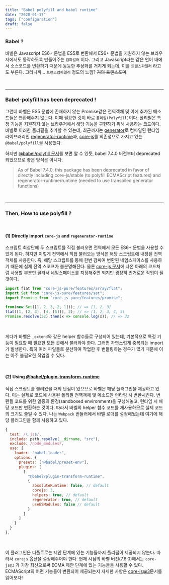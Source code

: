 ```yaml
---
title: "Babel polyfill and babel runtime"
date: "2020-01-17"
tags: ["configuration"]
draft: false
---
```


### Babel ?

바벨은 Javascript ES6+ 문법을 ES5로 변환해서 ES6+ 문법을 지원하지 않는 브라우저에서도 동작하도록 만들어주는 `컴파일러` 이다. 그리고 Javascript라는 같은 언어 내에서 소스코드를 변환하기 때문에 동등한 추상화를 거치게 되는데, 이를 `트랜스파일러` 라고도 부른다. 그러니까... `트랜스컴파일러` 정도의 느낌? ~~거의 트랜스포머~~.

<br /><hr />

### Babel-polyfill has been deprecated !

그런데 바벨은 ES5 문법에 존재하지 않는 Promise같은 전역객체 및 이에 추가된 메소드들은 변환해주지 않는다. 이때 필요한 것이 바로 `폴리필(Polyfill)`이다. 폴리필은 특정 기능을 지원하지 않는 브라우저에서 해당 기능을 구현하기 위해 사용하는 코드이다. 바벨로 이러한 폴리필을 추가할 수 있는데, 최근까지는 [generator](https://github.com/facebook/regenerator)로 컴파일된 런타임 라이브러리인 [regenerator-runtime](https://github.com/facebook/regenerator/tree/master/packages/regenerator-runtime)과, [core-js](https://github.com/zloirock/core-js)를 의존성으로 가지고 있는 `@babel/polyfill`을 사용했다.

하지만 [@babel/polyfill 문서](https://babeljs.io/docs/en/babel-polyfill)를 보면 알 수 있듯, babel 7.4.0 버전부터 deprecated되었으므로 좋은 방식은 아니다.

> As of Babel 7.4.0, this package has been deprecated in favor of directly including core-js/stable (to polyfill ECMAScript features) and regenerator-runtime/runtime (needed to use transpiled generator functions)

<br /><hr />

### Then, How to use polyfill ?

<br />

#### **(1) Directly import `core-js` and `regenerator-runtime`**

스크립트 최상단에 두 스크립트를 직접 불러오면 전역에서 모든 ES6+ 문법을 사용할 수 있게 된다. 하지만 이렇게 전역에서 직접 불러오는 방식은 해당 스크립트에 내장된 전역객체를 사용한다. 즉, 해당 스크립트를 통해 한번 감싸여 변환된 네임스페이스를 사용하기 때문에 실제 전역 스코프가 불분명해진다. 물론 [core-js 문서](https://github.com/zloirock/core-js)에 나온 아래의 코드처럼 사용할 부분만 골라서 네임스페이스를 지정해주면 되지만 굉장히 번거로운 작업이 될 것이다.

```javascript
import flat from "core-js-pure/features/array/flat";
import Set from "core-js-pure/features/set";
import Promise from "core-js-pure/features/promise";

from(new Set([1, 2, 3, 2, 1])); // => [1, 2, 3]
flat([1, [2, 3], [4, [5]]], 2); // => [1, 2, 3, 4, 5]
Promise.resolve(32).then(x => console.log(x)); // => 32
```

<br />

게다가 바벨은 `_extend`와 같은 helper 함수들로 구성되어 있는데, 기본적으로 특정 기능이 필요할 때 필요한 모든 곳에서 불러와야 한다. 그러면 자연스럽게 중복되는 import가 발생한다. 특히 여러 파일들로 분산하여 작업한 후 번들링하는 경우가 많기 때문에 이는 아주 불필요한 작업일 수 있다.

<br />

#### **(2) Using [@babel/plugin-transform-runtime](https://babeljs.io/docs/en/babel-plugin-transform-runtime)**

직접 스크립트를 불러왔을 때의 단점이 있으므로 바벨은 해당 플러그인을 제공하고 있다. 이는 실제로 코드에 사용된 폴리필 전역객체 및 메소드만 런타임 시 변환시킨다. 변환될 코드를 위한 일종의 환경(sandboxed environment)을 구성해놓고, 런타임 시 해당 코드만 변환하는 것이다. 따라서 바벨의 helper 함수 코드를 재사용하므로 실제 코드의 크기도 줄일 수 있다. 나는 `Webpack` 번들러에서 바벨 로더를 설정해뒀는데 여기에 해당 플러그인을 함께 사용하고 있다.

```javascript
{
  test: /\.js$/,
  include: path.resolve(__dirname, "src"),
  exclude: /node_modules/,
  use: {
    loader: "babel-loader",
    options: {
      presets: ["@babel/preset-env"],
      plugins: [
        [
          "@babel/plugin-transform-runtime",
          {
            absoluteRuntime: false, // default
            corejs: 3,
            helpers: true, // default
            regenerator: true, // default
            useESModules: false // default
          }
        ]
      ]
    }
  }
},
```

<br />

이 플러그인은 디폴트로는 제안 단계에 있는 기능들까지 폴리필이 제공되지 않는다. 따라서 `corejs` 옵션을 설정해주어야 한다. 현재 시점의 바벨 버전(7.8.0)에서는 `core-js@3` 가 가장 최신으로써 ECMA 제안 단계에 있는 기능들을 사용할 수 있다. ECMAScript의 어떤 기능들이 변환되어 제공되는지 자세한 사항은 [core-js@3](https://github.com/zloirock/core-js/blob/master/docs/2019-03-19-core-js-3-babel-and-a-look-into-the-future.md)문서를 읽어보자!
